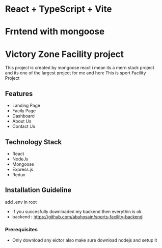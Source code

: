 # React + TypeScript + Vite

# Frntend with mongoose 
# Victory Zone Facility project

This project is created by mongoose react i mean its a mern stack project and its one of the largest project for me and here This is sport Facility Project

## Features

- Landing Page
- Facily Page
- Dashboard
- About Us
- Contact Us


## Technology Stack

- React
- NodeJs
- Mongoose
- Express.js
- Redux
 

 ## Installation Guideline

 add .env in root 
 -  If you succesfully downloaded my backend then everythin is ok
 -  backend : https://github.com/abuhosain/sports-facility-backend


 ### Prerequisites

 -  Only download any eidtor also make sure download  nodejs and setup it